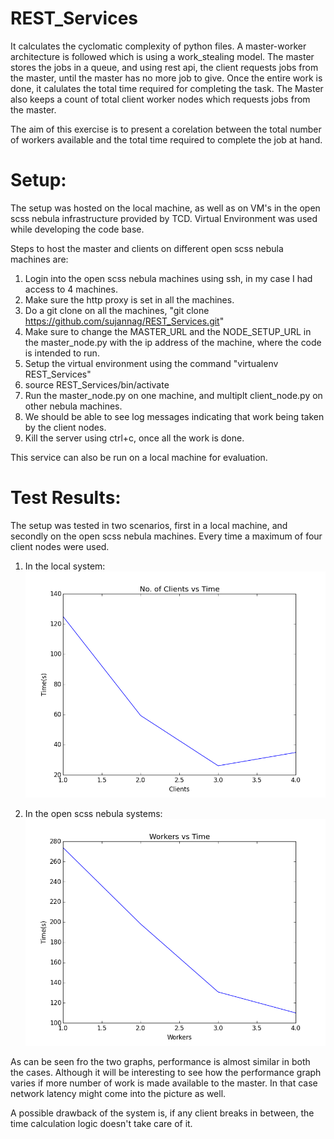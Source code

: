 # REST_Services

It calculates the cyclomatic complexity of python files. A master-worker architecture is followed which is using a work_stealing model. The master stores the jobs in a queue, and using rest api, the client requests jobs from the master, until the master has no more job to give. Once the entire work is done, it calulates the total time required for completing the task. The Master also keeps a count of total client worker nodes which requests jobs from the master. 

The aim of this exercise is to present a corelation between the total number of workers available and the total time required to complete the job at hand.

# Setup:
The setup was hosted on the local machine, as well as on VM's in the open scss nebula infrastructure provided by TCD. Virtual Environment was used while developing the code base. 

Steps to host the master and clients on different open scss nebula machines are:
1. Login into the open scss nebula machines using ssh, in my case I had access to 4 machines.
2. Make sure the http proxy is set in all the machines.
3. Do a git clone on all the machines, "git clone https://github.com/sujannag/REST_Services.git"
4. Make sure to change the MASTER_URL and the NODE_SETUP_URL in the master_node.py with the ip address of the machine, where the code is intended to run.
5. Setup the virtual environment using the command "virtualenv REST_Services"
6. source REST_Services/bin/activate
7. Run the master_node.py on one machine, and multiplt client_node.py on other nebula machines.
8. We should be able to see log messages indicating that work being taken by the client nodes.
9. Kill the server using ctrl+c, once all the work is done.

This service can also be run on a local machine for evaluation.

# Test Results:
The setup was tested in two scenarios, first in a local machine, and secondly on the open scss nebula machines.
Every time a maximum of four client nodes were used.

1. In the local system:
![alt name](https://github.com/sujannag/REST_Services/blob/master/CC_clients_master_local.png)

2. In the open scss nebula systems:
![alt name](https://github.com/sujannag/REST_Services/blob/master/CC_clients_master_nebula.png)

As can be seen fro the two graphs, performance is almost similar in both the cases.
Although it will be interesting to see how the performance graph varies if more number of work is made available to the master. In that case network latency might come into the picture as well.

A possible drawback of the system is, if any client breaks in between, the time calculation logic doesn't take care of it.

